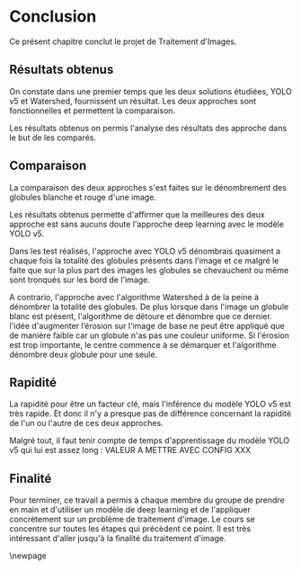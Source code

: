 # Conclusion

Ce présent chapitre conclut le projet de Traitement d'Images.

## Résultats obtenus

On constate dans une premier temps que les deux solutions étudiées, YOLO v5 et Watershed, fournissent un résultat. Les deux approches sont fonctionnelles et permettent la comparaison.

Les résultats obtenus on permis l'analyse des résultats des approche dans le but de les comparés.

## Comparaison

La comparaison des deux approches s'est faites sur le dénombrement des globules blanche et rouge d'une image.

Les résultats obtenus permette d'affirmer que la meilleures des deux approche est sans aucuns doute l'approche deep learning avec le modèle YOLO v5.

Dans les test réalisés, l'approche avec YOLO v5 dénombrais quasiment a chaque fois la totalité des globules présents dans l'image et ce malgré le faite que sur la plus part des images les globules se chevauchent ou même sont tronqués sur les bord de l'image.

A contrario, l'approche avec l'algorithme Watershed à de la peine à dénombrer la totalité des globules. De plus lorsque dans l'image un globule blanc est présent, l'algorithme de détoure et dénombre que ce dernier. l'idée d'augmenter l’érosion sur l'image de base ne peut être appliqué que de manière faible car un globule n'as pas une couleur uniforme. Si l'érosion est trop importante, le centre commence à se démarquer et l'algorithme dénombre deux globule pour une seule.

## Rapidité

La rapidité pour être un facteur clé, mais l'inférence du modèle YOLO v5 est très rapide. Et donc il n'y a presque pas de différence concernant la rapidité de l'un ou l'autre de ces deux approches.

Malgré tout, il faut tenir compte de temps d'apprentissage du modèle YOLO v5  qui lui est assez long : VALEUR A METTRE AVEC CONFIG XXX

## Finalité

Pour terminer, ce travail a permis à chaque membre du groupe de prendre en main et d'utiliser un modèle de deep learning et de l'appliquer concrètement sur un problème de traitement d'image. Le cours se concentre sur toutes les étapes qui précèdent ce point. Il est très intéressant d'aller jusqu'à la finalité du traitement d'image.

\newpage
